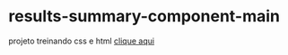 # results-summary-component-main
 projeto treinando css e html
[clique aqui](https://github.io/Megelado/results-summary-component-main)
